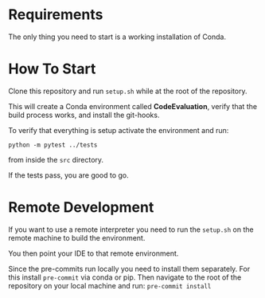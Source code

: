 # Requirements
The only thing you need to start is a working installation of Conda.

# How To Start
Clone this repository and run `setup.sh` while at the root of the repository.

This will create a Conda environment called **CodeEvaluation**, verify that the build process works, and install the git-hooks.

To verify that everything is setup activate the environment and run:

```python -m pytest ../tests```

from inside the `src` directory.

If the tests pass, you are good to go.

# Remote Development
If you want to use a remote interpreter you need to run the `setup.sh` on the remote machine to build the environment.

You then point your IDE to that remote environment.

Since the pre-commits run locally you need to install them separately. For this install `pre-commit` via conda or pip.
Then navigate to the root of the repository on your local machine and run:
```pre-commit install```